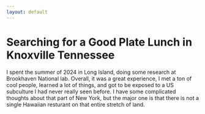```yaml
---
layout: default
---
```


# Searching for a Good Plate Lunch in Knoxville Tennessee

I spent the summer of 2024 in Long Island, doing some research at Brookhaven National lab. Overall, it was a great experience, I met a ton of cool people, learned a lot of things, and got to be exposed to a US subculture I had never
really seen before. I have some complicated thoughts about that part of New York, but the major one is that there is not a single Hawaiian resturant on that entire stretch of land.